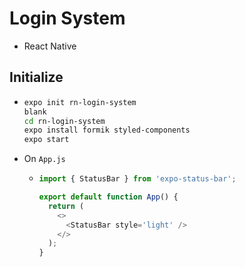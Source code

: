 # Login System

- React Native

## Initialize

- ```bash
  expo init rn-login-system
  blank
  cd rn-login-system
  expo install formik styled-components
  expo start
  ```

- On `App.js`

  - ```js
    import { StatusBar } from 'expo-status-bar';

    export default function App() {
      return (
        <>
          <StatusBar style='light' />
        </>
      );
    }
    ```
